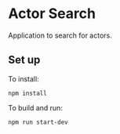 # Actor Search

Application to search for actors.

## Set up

To install:

```
npm install
```

To build and run:

```
npm run start-dev
```
